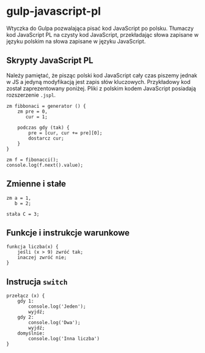 # gulp-javascript-pl

Wtyczka do Gulpa pozwalająca pisać kod JavaScript po polsku.
Tłumaczy kod JavaScript PL na czysty kod JavaScript, przekładając słowa zapisane w języku polskim na słowa zapisane w języku JavaScript.

## Skrypty JavaScript PL

Należy pamiętać, że pisząc polski kod JavaScript cały czas piszemy jednak w JS a jedyną modyfikacją jest zapis słów kluczowych.
Przykładowy kod został zaprezentowany poniżej. Pliki z polskim kodem JavaScript posiadają rozszerzenie `.jspl`.

```
zm fibbonaci = generator () {
    zm pre = 0,
       cur = 1;

	podczas gdy (tak) {
        pre = [cur, cur += pre][0];
        dostarcz cur;
    }
}

zm f = fibonacci();
console.log(f.next().value);
```

## Zmienne i stałe

```
zm a = 1,
   b = 2;

stała C = 3;
```

## Funkcje i instrukcje warunkowe

```
funkcja liczba(x) {
	jeśli (x > 9) zwróć tak;
	inaczej zwróć nie;
}
```

## Instrucja `switch`

```
przełącz (x) {
	gdy 1:
	    console.log('Jeden');
	    wyjdź;
	gdy 2:
	    console.log('Dwa');
	    wyjdź;
	domyślnie:
	    console.log('Inna liczba')
}
```